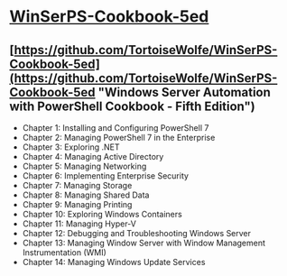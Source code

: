 # [WinSerPS-Cookbook-5ed](https://github.com/TortoiseWolfe/WinSerPS-Cookbook-5ed "Windows Server Automation with PowerShell Cookbook - Fifth Edition")

## [https://github.com/TortoiseWolfe/WinSerPS-Cookbook-5ed](https://github.com/TortoiseWolfe/WinSerPS-Cookbook-5ed "Windows Server Automation with PowerShell Cookbook - Fifth Edition")

- Chapter 1: Installing and Configuring PowerShell 7
- Chapter 2: Managing PowerShell 7 in the Enterprise
- Chapter 3: Exploring .NET
- Chapter 4: Managing Active Directory
- Chapter 5: Managing Networking
- Chapter 6: Implementing Enterprise Security
- Chapter 7: Managing Storage
- Chapter 8: Managing Shared Data
- Chapter 9: Managing Printing
- Chapter 10: Exploring Windows Containers
- Chapter 11: Managing Hyper-V
- Chapter 12: Debugging and Troubleshooting Windows Server
- Chapter 13: Managing Window Server with Window Management Instrumentation (WMI)
- Chapter 14: Managing Windows Update Services
